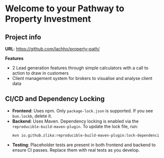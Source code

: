 # Welcome to your Pathway to Property Investment 

## Project info

**URL**: https://github.com/lachho/property-path/

**Features**
- 2 Lead generation features through simple calculators with a call to action to draw in customers
- Client management system for brokers to visualise and analyse client data

## CI/CD and Dependency Locking

- **Frontend**: Uses npm. Only `package-lock.json` is supported. If you see `bun.lockb`, delete it.
- **Backend**: Uses Maven. Dependency locking is enabled via the `reproducible-build-maven-plugin`. To update the lock file, run:
  ```sh
  mvn io.github.zlika:reproducible-build-maven-plugin:lock-dependencies
  ```
- **Testing**: Placeholder tests are present in both frontend and backend to ensure CI passes. Replace them with real tests as you develop.